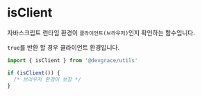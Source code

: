 # isClient

자바스크립트 런타임 환경이 `클라이언트(브라우저)`인지 확인하는 함수입니다.

`true`를 반환 할 경우 클라이언트 환경입니다.

```ts
import { isClient } from '@devgrace/utils'

if (isClient()) {
  /* 브라우저 환경이 보장 */
}
```